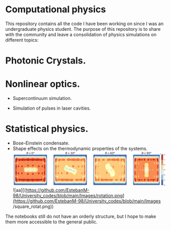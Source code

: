 # Computational physics
This repository contains all the code I have been working on since I was an undergraduate physics student. The purpose of this repository is to share with the community and leave a consolidation of physics simulations on different topics:

# Photonic Crystals.

# Nonlinear optics.

- Supercontinuum simulation.

- Simulation of pulses in laser cavities.

# Statistical physics.

- Bose-Einstein condensate.
- Shape effects on the thermodynamic properties of the systems.
![aa](https://github.com/EstebanM-98/University_codes/blob/main/Images/rotation.png)
![aa][(https://github.com/EstebanM-98/University_codes/blob/main/Images/rotation.png](https://github.com/EstebanM-98/University_codes/blob/main/Images /square_rotat.png))
  

The notebooks still do not have an orderly structure, but I hope to make them more accessible to the general public.
